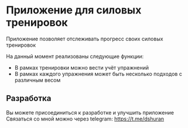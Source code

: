 # Приложение для силовых тренировок

Приложение позволяет отслеживать прогресс своих силовых тренировок

На данный момент реализованы следующие функции:
- В рамках тренировки можно вести учёт упражнений
- В рамках каждого упражнения может быть несколько подходов с различным весом

## Разработка

Вы можете присоединиться к разработке и улучшить приложение
Связаться со мной можно через telegram: https://t.me/dshuran
